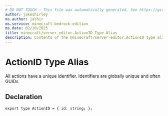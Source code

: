 ```yaml
---
# DO NOT TOUCH — This file was automatically generated. See https://github.com/mojang/minecraftapidocsgenerator to modify descriptions, examples, etc.
author: jakeshirley
ms.author: jashir
ms.service: minecraft-bedrock-edition
ms.date: 02/10/2025
title: minecraft/server-editor.ActionID Type Alias
description: Contents of the @minecraft/server-editor.ActionID type alias.
---
```

# ActionID Type Alias

All actions have a unique identifier. Identifiers are globally unique and often GUIDs

## Declaration
`export type ActionID = {
    id: string;
};`
